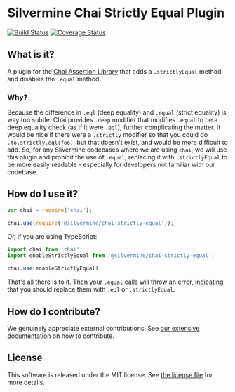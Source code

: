 # Silvermine Chai Strictly Equal Plugin

[![Build Status][github-actions-badge]][github-actions-url]
[![Coverage Status][coverage-badge]][coveralls-url]

## What is it?

A plugin for the [Chai Assertion Library](http://chaijs.com) that adds a `.strictlyEqual`
method, and disables the `.equal` method.

### Why?

Because the difference in `.eql` (deep equality) and `.equal` (strict equality) is way too
subtle. Chai provides `.deep` modifier that modifies `.equal` to be a deep equality check
(as if it were `.eql`), further complicating the matter. It would be nice if there were a
`.strictly` modifier so that you could do `.to.strictly.eql(foo)`, but that doesn't exist,
and would be more difficult to add. So, for any Silvermine codebases where we are using
`chai`, we will use this plugin and prohibit the use of `.equal`, replacing it with
`.strictlyEqual` to be more easily readable - especially for developers not familiar with
our codebase.


## How do I use it?

```js
var chai = require('chai');

chai.use(require('@silvermine/chai-strictly-equal'));
```

Or, if you are using TypeScript:

```typescript
import chai from 'chai';
import enableStrictlyEqual from '@silvermine/chai-strictly-equal';

chai.use(enableStrictlyEqual);
```

That's all there is to it. Then your `.equal` calls will throw an error, indicating that
you should replace them with `.eql` or `.strictlyEqual`.


## How do I contribute?

We genuinely appreciate external contributions. See [our extensive
documentation][contributing] on how to contribute.


## License

This software is released under the MIT license. See [the license file](LICENSE) for more
details.

[contributing]: https://github.com/silvermine/silvermine-info#contributing
[github-actions-badge]: https://github.com/silvermine/chai-strictly-equal/actions/workflows/ci.yml/badge.svg?branch=master
[github-actions-url]: https://github.com/silvermine/chai-strictly-equal/actions/workflows/ci.yml
[coverage-badge]: https://coveralls.io/repos/github/silvermine/chai-strictly-equal/badge.svg?branch=master
[coveralls-url]: https://coveralls.io/github/silvermine/chai-strictly-equal?branch=master
